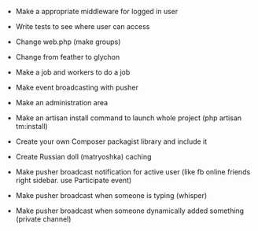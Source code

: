 
- Make a appropriate middleware for logged in user

- Write tests to see where user can access

- Change web.php (make groups)

- Change from feather to glychon

- Make a job and workers to do a job

- Make event broadcasting with pusher

- Make an administration area

- Make an artisan install command to launch whole project (php artisan tm:install)
    
- Create your own Composer packagist library and include it  

- Create Russian doll (matryoshka) caching

- Make pusher broadcast notification for active user (like fb online friends right sidebar. use Participate event)

- Make pusher broadcast when someone is typing (whisper) 

- Make pusher broadcast when someone dynamically added something (private channel)

